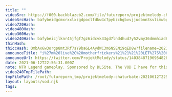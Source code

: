 ```yaml
---
title: ""
videoSrc: https://f000.backblazeb2.com/file/futureporn/projektmelody-chaturbate-20210612T225631Z.mp4
videoSrcHash: bafybeidgcmxrxxlxzgdpoclfdkw4c7pybzchgbvvjjudbnn3svlimwbg7u?filename=projektmelody-chaturbate-20210612T225600Z-source.mp4
video720Hash: 
video480Hash: 
video360Hash: 
video240Hash: bafybeicjlknr45jfgf7gz6idcvk33gd7lnd4hud7y52vmy36dmmhiad6cq?filename=projektmelody-chaturbate-20210612T225600Z-240p.mp4
thinHash: 
thiccHash: QmbAx6w3orgp8mt3Rf7sY9baGL4AydWC3m6NSENi9qED8w?filename=20210612T225631Z-thicc.jpg
announceTitle: "i%27m%20live%2C%20motherfrickers%21%21%21%20LET%27S%20HANG%2C%20then%20get%20weird%20with%20it.%20%3AD%20%28on%20CB%2C%20obviously%29"
announceUrl: https://twitter.com/ProjektMelody/status/1403848719695482888
date: 2021-06-12T22:56:31.000Z
note: NTR Legend gameplay. Sponsored by DLSite. The VOD I have for this is truncated
video240TmpFilePath: 
tmpFilePath: /root/futureporn_tmp/projektmelody-chaturbate-20210612T225631Z.mp4
layout: layouts/vod.njk
tags:
---
```

